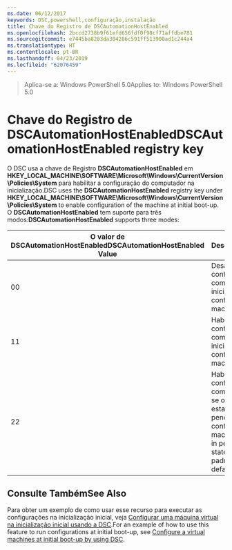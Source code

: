 ```yaml
---
ms.date: 06/12/2017
keywords: DSC,powershell,configuração,instalação
title: Chave do Registro de DSCAutomationHostEnabled
ms.openlocfilehash: 2bccd2738b9f61efd656fdf0f98cf71affdbe781
ms.sourcegitcommit: e7445ba8203da304286c591ff513900ad1c244a4
ms.translationtype: HT
ms.contentlocale: pt-BR
ms.lasthandoff: 04/23/2019
ms.locfileid: "62076459"
---
```

><span data-ttu-id="ba7a3-103">Aplica-se a: Windows PowerShell 5.0</span><span class="sxs-lookup"><span data-stu-id="ba7a3-103">Applies to: Windows PowerShell 5.0</span></span>

# <a name="dscautomationhostenabled-registry-key"></a><span data-ttu-id="ba7a3-104">Chave do Registro de DSCAutomationHostEnabled</span><span class="sxs-lookup"><span data-stu-id="ba7a3-104">DSCAutomationHostEnabled registry key</span></span>

<span data-ttu-id="ba7a3-105">O DSC usa a chave de Registro **DSCAutomationHostEnabled** em **HKEY_LOCAL_MACHINE\SOFTWARE\Microsoft\Windows\CurrentVersion\Policies\System** para habilitar a configuração do computador na inicialização.</span><span class="sxs-lookup"><span data-stu-id="ba7a3-105">DSC uses the **DSCAutomationHostEnabled** registry key under **HKEY_LOCAL_MACHINE\SOFTWARE\Microsoft\Windows\CurrentVersion\Policies\System** to enable configuration of the machine at initial boot-up.</span></span>
<span data-ttu-id="ba7a3-106">O **DSCAutomationHostEnabled** tem suporte para três modos:</span><span class="sxs-lookup"><span data-stu-id="ba7a3-106">**DSCAutomationHostEnabled** supports three modes:</span></span>

|  <span data-ttu-id="ba7a3-107">O valor de DSCAutomationHostEnabled</span><span class="sxs-lookup"><span data-stu-id="ba7a3-107">DSCAutomationHostEnabled Value</span></span>  |  <span data-ttu-id="ba7a3-108">Descrição</span><span class="sxs-lookup"><span data-stu-id="ba7a3-108">Description</span></span>   |
|---|---|
<span data-ttu-id="ba7a3-109">0</span><span class="sxs-lookup"><span data-stu-id="ba7a3-109">0</span></span> | <span data-ttu-id="ba7a3-110">Desabilite a configuração do computador na inicialização.</span><span class="sxs-lookup"><span data-stu-id="ba7a3-110">Disable configuring the machine at boot-up.</span></span> |
<span data-ttu-id="ba7a3-111">1</span><span class="sxs-lookup"><span data-stu-id="ba7a3-111">1</span></span> | <span data-ttu-id="ba7a3-112">Habilite a configuração do computador na inicialização.</span><span class="sxs-lookup"><span data-stu-id="ba7a3-112">Enable configuring the machine at boot-up.</span></span> |
<span data-ttu-id="ba7a3-113">2</span><span class="sxs-lookup"><span data-stu-id="ba7a3-113">2</span></span> | <span data-ttu-id="ba7a3-114">Habilite a configuração do computador somente se o DSC estiver no estado atual ou pendente.</span><span class="sxs-lookup"><span data-stu-id="ba7a3-114">Enable configuring the machine only if DSC is in pending or current state.</span></span> <span data-ttu-id="ba7a3-115">Este é o valor padrão.</span><span class="sxs-lookup"><span data-stu-id="ba7a3-115">This is the default value.</span></span> |

## <a name="see-also"></a><span data-ttu-id="ba7a3-116">Consulte Também</span><span class="sxs-lookup"><span data-stu-id="ba7a3-116">See Also</span></span>

<span data-ttu-id="ba7a3-117">Para obter um exemplo de como usar esse recurso para executar as configurações na inicialização inicial, veja [Configurar uma máquina virtual na inicialização inicial usando a DSC](bootstrapDsc.md).</span><span class="sxs-lookup"><span data-stu-id="ba7a3-117">For an example of how to use this feature to run configurations at initial boot-up, see [Configure a virtual machines at initial boot-up by using DSC](bootstrapDsc.md).</span></span>
